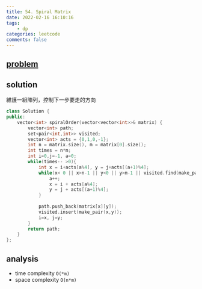```yaml
---
title: 54. Spiral Matrix
date: 2022-02-16 16:10:16
tags:  
    - dp
categories: leetcode
comments: false
---
```


## [problem](https://leetcode.com/problems/spiral-matrix/)

## solution 
維護一組陣列，控制下一步要走的方向

```c++
class Solution {
public:
    vector<int> spiralOrder(vector<vector<int>>& matrix) {
        vector<int> path;
        set<pair<int,int>> visited;
        vector<int> acts = {0,1,0,-1};
        int n = matrix.size(), m = matrix[0].size();
        int times = n*m;
        int i=0,j=-1, a=0;
        while(times-- >0){
            int x = i+acts[a%4], y = j+acts[(a+1)%4];
            while(x< 0 || x>n-1 || y<0 || y>m-1 || visited.find(make_pair(x,y))!=visited.end()){
                a++;
                x = i + acts[a%4];
                y = j + acts[(a+1)%4];
            }
            
            path.push_back(matrix[x][y]);
            visited.insert(make_pair(x,y));
            i=x, j=y;
        }
        return path;
    }
};
```
## analysis
- time complexity `O(*m)`
- space complexity `O(n*m)`